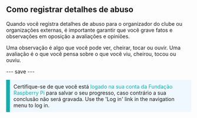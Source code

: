 ## Como registrar detalhes de abuso

Quando você registra detalhes de abuso para o organizador do clube ou organizações externas, é importante garantir que você grave fatos e observações em oposição a avaliações e opiniões.

Uma observação é algo que você pode ver, cheirar, tocar ou ouvir. Uma avaliação é o que você pensa sobre o que você viu, cheirou, tocou ou ouviu.

--- save ---

<p style="border-left: solid; border-width:10px; border-color: #0faeb0; background-color: aliceblue; padding: 10px;">
Certifique-se de que você está <span style="color: #0faeb0">logado na sua conta da Fundação Raspberry Pi </span> para salvar o seu progresso, caso contrário a sua conclusão não será gravada. Use the 'Log in' link in the navigation menu to log in.
</p>
